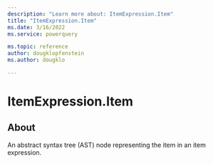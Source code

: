 ```yaml
---
description: "Learn more about: ItemExpression.Item"
title: "ItemExpression.Item"
ms.date: 3/16/2022
ms.service: powerquery

ms.topic: reference
author: dougklopfenstein
ms.author: dougklo

---
```

# ItemExpression.Item

## About

An abstract syntax tree (AST) node representing the item in an item expression.
